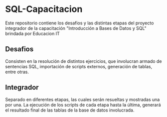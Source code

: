 # SQL-Capacitacion
Este repositorio contiene los desafios y las distintas etapas del proyecto integrador de la capacitación "Introducción a Bases de Datos y SQL" brindada por Educacion IT
## Desafios
Consisten en la resolución de distintos ejercicios, que involucran armado de sentencias SQL, importación de scripts externos, generación de tablas, entre otras.
## Integrador
Separado en diferentes etapas, las cuales serán resueltas y mostradas una por una. La ejecución de los scripts de cada etapa hasta la última, generará el resultado final de las tablas de la base de datos involucrada.
